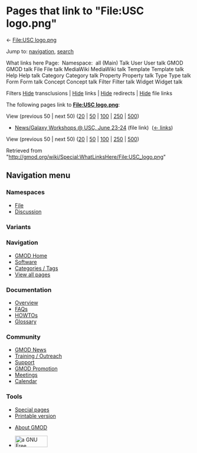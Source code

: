 <div id="mw-page-base" class="noprint">

</div>

<div id="mw-head-base" class="noprint">

</div>

<div id="content" class="mw-body" role="main">

<span id="top"></span>

<div id="mw-js-message" style="display:none;">

</div>



# <span dir="auto">Pages that link to "File:USC logo.png"</span>

<div id="bodyContent">

<div id="contentSub">

← [File:USC logo.png](/wiki/File:USC_logo.png "File:USC logo.png")

</div>

<div id="jump-to-nav" class="mw-jump">

Jump to: [navigation](#mw-navigation), [search](#p-search)

</div>

<div id="mw-content-text">

What links here Page:  Namespace:  all (Main) Talk User User talk GMOD
GMOD talk File File talk MediaWiki MediaWiki talk Template Template talk
Help Help talk Category Category talk Property Property talk Type Type
talk Form Form talk Concept Concept talk Filter Filter talk Widget
Widget talk

Filters
[Hide](/mediawiki/index.php?title=Special:WhatLinksHere/File:USC_logo.png&hidetrans=1 "Special:WhatLinksHere/File:USC logo.png")
transclusions \|
[Hide](/mediawiki/index.php?title=Special:WhatLinksHere/File:USC_logo.png&hidelinks=1 "Special:WhatLinksHere/File:USC logo.png")
links \|
[Hide](/mediawiki/index.php?title=Special:WhatLinksHere/File:USC_logo.png&hideredirs=1 "Special:WhatLinksHere/File:USC logo.png")
redirects \|
[Hide](/mediawiki/index.php?title=Special:WhatLinksHere/File:USC_logo.png&hideimages=1 "Special:WhatLinksHere/File:USC logo.png")
file links

The following pages link to **[File:USC
logo.png](/wiki/File:USC_logo.png "File:USC logo.png")**:

View (previous 50 \| next 50)
([20](/mediawiki/index.php?title=Special:WhatLinksHere/File:USC_logo.png&limit=20 "Special:WhatLinksHere/File:USC logo.png")
\|
[50](/mediawiki/index.php?title=Special:WhatLinksHere/File:USC_logo.png&limit=50 "Special:WhatLinksHere/File:USC logo.png")
\|
[100](/mediawiki/index.php?title=Special:WhatLinksHere/File:USC_logo.png&limit=100 "Special:WhatLinksHere/File:USC logo.png")
\|
[250](/mediawiki/index.php?title=Special:WhatLinksHere/File:USC_logo.png&limit=250 "Special:WhatLinksHere/File:USC logo.png")
\|
[500](/mediawiki/index.php?title=Special:WhatLinksHere/File:USC_logo.png&limit=500 "Special:WhatLinksHere/File:USC logo.png"))

- [News/Galaxy Workshops @ USC, June
  23-24](/wiki/News/Galaxy_Workshops_@_USC,_June_23-24 "News/Galaxy Workshops @ USC, June 23-24")
  (file link) ‎ <span class="mw-whatlinkshere-tools">([←
  links](/mediawiki/index.php?title=Special:WhatLinksHere&target=News%2FGalaxy+Workshops+%40+USC%2C+June+23-24 "Special:WhatLinksHere"))</span>

View (previous 50 \| next 50)
([20](/mediawiki/index.php?title=Special:WhatLinksHere/File:USC_logo.png&limit=20 "Special:WhatLinksHere/File:USC logo.png")
\|
[50](/mediawiki/index.php?title=Special:WhatLinksHere/File:USC_logo.png&limit=50 "Special:WhatLinksHere/File:USC logo.png")
\|
[100](/mediawiki/index.php?title=Special:WhatLinksHere/File:USC_logo.png&limit=100 "Special:WhatLinksHere/File:USC logo.png")
\|
[250](/mediawiki/index.php?title=Special:WhatLinksHere/File:USC_logo.png&limit=250 "Special:WhatLinksHere/File:USC logo.png")
\|
[500](/mediawiki/index.php?title=Special:WhatLinksHere/File:USC_logo.png&limit=500 "Special:WhatLinksHere/File:USC logo.png"))

</div>

<div class="printfooter">

Retrieved from
"<http://gmod.org/wiki/Special:WhatLinksHere/File:USC_logo.png>"

</div>

<div id="catlinks" class="catlinks catlinks-allhidden">

</div>

<div class="visualClear">

</div>

</div>

</div>

<div id="mw-navigation">

## Navigation menu

<div id="mw-head">



<div id="left-navigation">

<div id="p-namespaces" class="vectorTabs" role="navigation"
aria-labelledby="p-namespaces-label">

### Namespaces

- <span id="ca-nstab-image"><a href="/wiki/File:USC_logo.png" accesskey="c"
  title="View the file page [c]">File</a></span>
- <span id="ca-talk"><a
  href="/mediawiki/index.php?title=File_talk:USC_logo.png&amp;action=edit&amp;redlink=1"
  accesskey="t"
  title="Discussion about the content page [t]">Discussion</a></span>

</div>

<div id="p-variants" class="vectorMenu emptyPortlet" role="navigation"
aria-labelledby="p-variants-label">

### 

### Variants[](#)

<div class="menu">

</div>

</div>

</div>

<div id="right-navigation">





</div>



</div>

</div>

</div>

<div id="mw-panel">

<div id="p-logo" role="banner">

<a href="/wiki/Main_Page"
style="background-image: url(http://gmod.org/images/GMOD-cogs.png);"
title="Visit the main page"></a>

</div>

<div id="p-Navigation" class="portal" role="navigation"
aria-labelledby="p-Navigation-label">

### Navigation

<div class="body">

- <span id="n-GMOD-Home">[GMOD Home](/wiki/Main_Page)</span>
- <span id="n-Software">[Software](/wiki/GMOD_Components)</span>
- <span id="n-Categories-.2F-Tags">[Categories /
  Tags](/wiki/Categories)</span>
- <span id="n-View-all-pages">[View all
  pages](/wiki/Special:AllPages)</span>

</div>

</div>

<div id="p-Documentation" class="portal" role="navigation"
aria-labelledby="p-Documentation-label">

### Documentation

<div class="body">

- <span id="n-Overview">[Overview](/wiki/Overview)</span>
- <span id="n-FAQs">[FAQs](/wiki/Category:FAQ)</span>
- <span id="n-HOWTOs">[HOWTOs](/wiki/Category:HOWTO)</span>
- <span id="n-Glossary">[Glossary](/wiki/Glossary)</span>

</div>

</div>

<div id="p-Community" class="portal" role="navigation"
aria-labelledby="p-Community-label">

### Community

<div class="body">

- <span id="n-GMOD-News">[GMOD News](/wiki/GMOD_News)</span>
- <span id="n-Training-.2F-Outreach">[Training /
  Outreach](/wiki/Training_and_Outreach)</span>
- <span id="n-Support">[Support](/wiki/Support)</span>
- <span id="n-GMOD-Promotion">[GMOD
  Promotion](/wiki/GMOD_Promotion)</span>
- <span id="n-Meetings">[Meetings](/wiki/Meetings)</span>
- <span id="n-Calendar">[Calendar](/wiki/Calendar)</span>

</div>

</div>

<div id="p-tb" class="portal" role="navigation"
aria-labelledby="p-tb-label">

### Tools

<div class="body">

- <span id="t-specialpages"><a href="/wiki/Special:SpecialPages" accesskey="q"
  title="A list of all special pages [q]">Special pages</a></span>
- <span id="t-print"><a
  href="/mediawiki/index.php?title=Special:WhatLinksHere/File:USC_logo.png&amp;printable=yes"
  rel="alternate" accesskey="p"
  title="Printable version of this page [p]">Printable version</a></span>

</div>

</div>

</div>

</div>

<div id="footer" role="contentinfo">

- <span id="footer-places-about">[About
  GMOD](/wiki/GMOD:About "GMOD:About")</span>

<!-- -->

- <span id="footer-copyrightico">[<img src="http://www.gnu.org/graphics/gfdl-logo-small.png" width="88"
  height="31" alt="a GNU Free Documentation License" />](http://www.gnu.org/licenses/fdl-1.3.html)</span>




</div>
